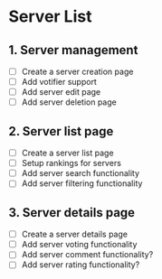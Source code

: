 # Server List

## 1. Server management
- [ ] Create a server creation page
- [ ] Add votifier support
- [ ] Add server edit page
- [ ] Add server deletion page

## 2. Server list page
- [ ] Create a server list page
- [ ] Setup rankings for servers
- [ ] Add server search functionality
- [ ] Add server filtering functionality

## 3. Server details page
- [ ] Create a server details page
- [ ] Add server voting functionality
- [ ] Add server comment functionality?
- [ ] Add server rating functionality?